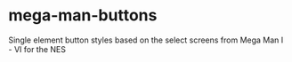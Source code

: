 # mega-man-buttons
Single element button styles based on the select screens from Mega Man I - VI for the NES
